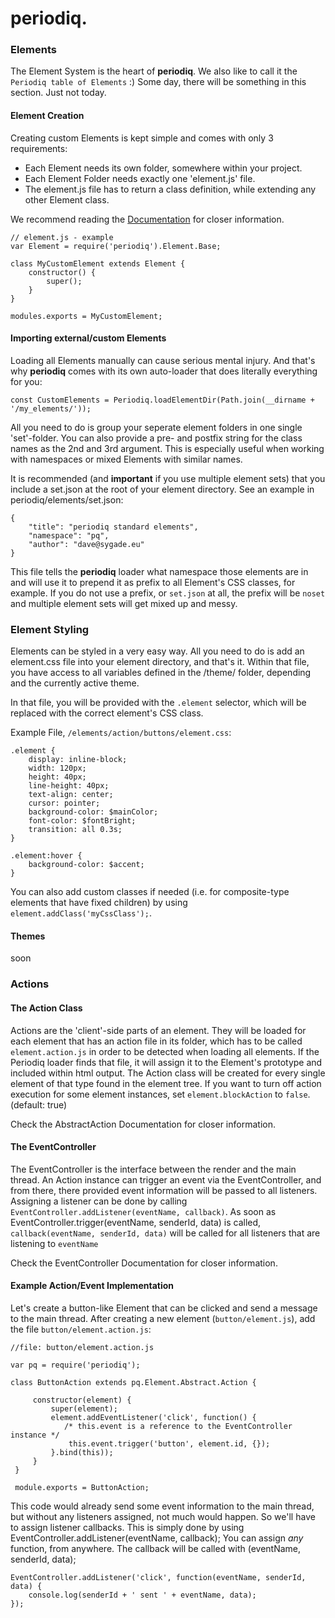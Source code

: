   periodiq.
=============

### Elements

The Element System is the heart of **periodiq**.
We also like to call it the `Periodiq table of Elements` :)
Some day, there will be something in this section.
Just not today.

#### Element Creation

Creating custom Elements is kept simple and comes with only 3 requirements:
 - Each Element needs its own folder, somewhere within your project.
 - Each Element Folder needs exactly one 'element.js' file.
 - The element.js file has to return a class definition, while extending any other Element class.

We recommend reading the [Documentation](http://docs.periodiq.org) for closer information.

    // element.js - example
    var Element = require('periodiq').Element.Base;

    class MyCustomElement extends Element {
        constructor() {
            super();
        }
    }

    modules.exports = MyCustomElement;

#### Importing external/custom Elements

Loading all Elements manually can cause serious mental injury.
And that's why **periodiq** comes with its own auto-loader that does literally everything for you:

    const CustomElements = Periodiq.loadElementDir(Path.join(__dirname + '/my_elements/'));

All you need to do is group your seperate element folders in one single 'set'-folder.
You can also provide a pre- and postfix string for the class names as the 2nd and 3rd argument.
This is especially useful when working with namespaces or mixed Elements with similar names.

It is recommended (and **important** if you use multiple element sets) that you include a set.json
at the root of your element directory. See an example in periodiq/elements/set.json:

    {
        "title": "periodiq standard elements",
        "namespace": "pq",
        "author": "dave@sygade.eu"
    }

This file tells the **periodiq** loader what namespace those elements are in and will use it to prepend it as prefix to all Element's CSS classes, for example.
If you do not use a prefix, or `set.json` at all, the prefix will be `noset` and multiple element sets will get mixed up and messy.


### Element Styling

Elements can be styled in a very easy way.
All you need to do is add an element.css file into your element directory, and that's it.
Within that file, you have access to all variables defined in the /theme/ folder,
depending and the currently active theme.

In that file, you will be provided with the `.element` selector, which will be
replaced with the correct element's CSS class.

Example File, `/elements/action/buttons/element.css`:

    .element {
        display: inline-block;
        width: 120px;
        height: 40px;
        line-height: 40px;
        text-align: center;
        cursor: pointer;
        background-color: $mainColor;
        font-color: $fontBright;
        transition: all 0.3s;
    }

    .element:hover {
        background-color: $accent;
    }

You can also add custom classes if needed (i.e. for composite-type elements that have fixed children) by using `element.addClass('myCssClass');`.

#### Themes

soon

### Actions

#### The Action Class

Actions are the 'client'-side parts of an element.
They will be loaded for each element that has an action file in its folder,
which has to be called `element.action.js` in order to be detected when loading all elements.
If the Periodiq loader finds that file, it will assign it to the Element's prototype and included within html output.
The Action class will be created for every single element of that type found in the element tree.
If you want to turn off action execution for some element instances, set `element.blockAction` to `false`. (default: true)

Check the AbstractAction Documentation for closer information.

#### The EventController

The EventController is the interface between the render and the main thread.
An Action instance can trigger an event via the EventController,
and from there, there provided event information will be passed to all listeners.
Assigning a listener can be done by calling `EventController.addListener(eventName, callback)`.
As soon as EventController.trigger(eventName, senderId, data) is called,
`callback(eventName, senderId, data)` will be called for all listeners that are listening to `eventName`

Check the EventController Documentation for closer information.

#### Example Action/Event Implementation

Let's create a button-like Element that can be clicked and send a message to the main thread.
After creating a new element (`button/element.js`), add the file `button/element.action.js`:

    //file: button/element.action.js

    var pq = require('periodiq');

    class ButtonAction extends pq.Element.Abstract.Action {

         constructor(element) {
             super(element);
             element.addEventListener('click', function() {
                /* this.event is a reference to the EventController instance */
                 this.event.trigger('button', element.id, {});
             }.bind(this));
         }
     }

     module.exports = ButtonAction;

This code would already send some event information to the main thread,
but without any listeners assigned, not much would happen.
So we'll have to assign listener callbacks.
This is simply done by using EventController.addListener(eventName, callback);
You can assign _any_ function, from anywhere.
The callback will be called with (eventName, senderId, data);

    EventController.addListener('click', function(eventName, senderId, data) {
        console.log(senderId + ' sent ' + eventName, data);
    });
